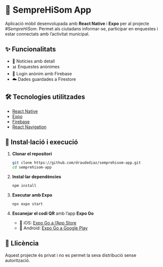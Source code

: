 # 📱 SempreHiSom App

Aplicació mòbil desenvolupada amb **React Native** i **Expo** per al projecte _#SempreHiSom_. Permet als ciutadans informar-se, participar en enquestes i estar connectats amb l’activitat municipal.

## ✨ Funcionalitats

- 📰 Notícies amb detall
- 📊 Enquestes anònimes
- 🔐 Login anònim amb Firebase
- ☁️ Dades guardades a Firestore

## 🛠️ Tecnologies utilitzades

- [React Native](https://reactnative.dev/)
- [Expo](https://expo.dev/)
- [Firebase](https://firebase.google.com/)
- [React Navigation](https://reactnavigation.org/)

## 🚀 Instal·lació i execució

1. **Clonar el repositori**

   ```bash
   git clone https://github.com/draudediaz/semprehisom-app.git
   cd semprehisom-app
   ```

2. **Instal·lar dependències**

   ```bash
   npm install
   ```

3. **Executar amb Expo**

   ```bash
   npx expo start
   ```

4. **Escanejar el codi QR** amb l’app **Expo Go**

   - 📱 iOS: [Expo Go a l’App Store](https://apps.apple.com/app/expo-go/id982107779)
   - 📱 Android: [Expo Go a Google Play](https://play.google.com/store/apps/details?id=host.exp.exponent)

## 📄 Llicència

Aquest projecte és privat i no es permet la seva distribució sense autorització.

